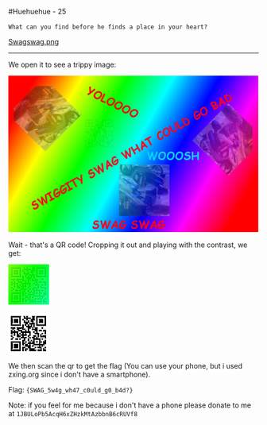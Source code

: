 #Huehuehue - 25

	What can you find before he finds a place in your heart?

[Swagswag.png](Swagswag.png)

----------------

We open it to see a trippy image:

![image](Swagswag.png)

Wait - that's a QR code! Cropping it out and playing with the contrast, we get:

![qr](reallyhardtoreadqr.png)

![new](newqr.png)

We then scan the qr to get the flag (You can use your phone, but i used zxing.org since i don't have a smartphone).
	
Flag: `{SWAG_5w4g_wh47_c0uld_g0_b4d?}`

Note: if you feel for me because i don't have a phone please donate to me at `1JBULoPb5AcqH6xZHzkMtAzbbnB6cRUVf8`